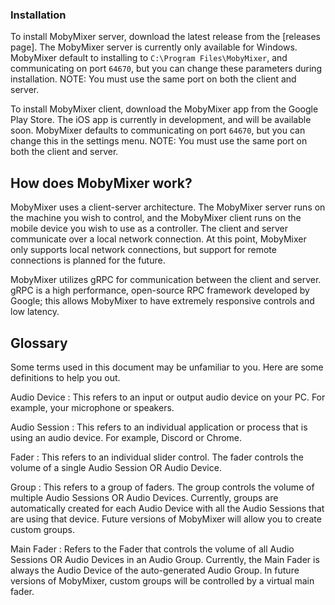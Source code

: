 
### Installation

To install MobyMixer server, download the latest release from the [releases page]. The MobyMixer server is currently only available for Windows.
MobyMixer default to installing to `C:\Program Files\MobyMixer`, and communicating on port `64670`, but you can change these parameters during installation.
NOTE: You must use the same port on both the client and server.

To install MobyMixer client, download the MobyMixer app from the Google Play Store. The iOS app is currently in development, and will be available soon.
MobyMixer defaults to communicating on port `64670`, but you can change this in the settings menu.
NOTE: You must use the same port on both the client and server.

## How does MobyMixer work?

MobyMixer uses a client-server architecture. The MobyMixer server runs on the machine you wish to control, and the MobyMixer client
runs on the mobile device you wish to use as a controller. The client and server communicate over a local network connection. At this point,
MobyMixer only supports local network connections, but support for remote connections is planned for the future.

MobyMixer utilizes gRPC for communication between the client and server. gRPC is a high performance, open-source RPC framework developed by Google;
this allows MobyMixer to have extremely responsive controls and low latency.

## Glossary

Some terms used in this document may be unfamiliar to you. Here are some definitions to help you out.

Audio Device
: This refers to an input or output audio device on your PC. For example, your microphone or speakers.

Audio Session
: This refers to an individual application or process that is using an audio device. For example, Discord or Chrome.

Fader
: This refers to an individual slider control. The fader controls the volume of a single Audio Session OR Audio Device.

Group
: This refers to a group of faders. The group controls the volume of multiple Audio Sessions OR Audio Devices. Currently, groups are automatically
created for each Audio Device with all the Audio Sessions that are using that device. Future versions of MobyMixer will allow you to create custom groups.

Main Fader
: Refers to the Fader that controls the volume of all Audio Sessions OR Audio Devices in an Audio Group. Currently, the Main Fader is
always the Audio Device of the auto-generated Audio Group. In future versions of MobyMixer, custom groups will be controlled by a virtual main fader.
